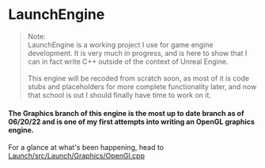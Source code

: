 # LaunchEngine
> Note: <br/>
> LaunchEngine is a working project I use for game engine development. It is very much in progress, and is here to show that I can in fact write C++ outside of the context of Unreal Engine.
> <br/><br/>
> This engine will be recoded from scratch soon, as most of it is code stubs and placeholders for more complete functionality later, and now that school is out I should finally have time to work on it.

#### The Graphics branch of this engine is the most up to date branch as of 06/20/22 and is one of my first attempts into writing an OpenGL graphics engine.

For a glance at what's been happening, head to [Launch/src/Launch/Graphics/OpenGl.cpp](Launch/src/Launch/Graphics/OpenGL.cpp)
